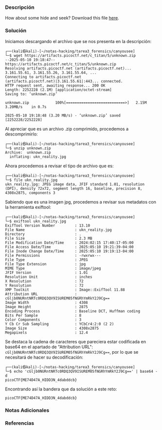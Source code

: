 ### Descripción
How about some hide and seek? 
Download this file [here](https://artifacts.picoctf.net/c_titan/5/unknown.zip).
### Solución
Iniciamos descargando el archivo que se nos presenta en la descripción:

```shell
┌──(kali㉿kali)-[~/notas-hacking/tarea3_forensics/canyousee]
└─$ wget https://artifacts.picoctf.net/c_titan/5/unknown.zip   
--2025-05-10 19:18:47--  https://artifacts.picoctf.net/c_titan/5/unknown.zip
Resolving artifacts.picoctf.net (artifacts.picoctf.net)... 3.161.55.61, 3.161.55.26, 3.161.55.64, ...
Connecting to artifacts.picoctf.net (artifacts.picoctf.net)|3.161.55.61|:443... connected.
HTTP request sent, awaiting response... 200 OK
Length: 2252228 (2.1M) [application/octet-stream]
Saving to: ‘unknown.zip’

unknown.zip            100%[===========================>]   2.15M  3.20MB/s    in 0.7s    

2025-05-10 19:18:48 (3.20 MB/s) - ‘unknown.zip’ saved [2252228/2252228]
```

Al apreciar que es un archivo .zip comprimido, procedemos a descomprimirlo:

```shell
┌──(kali㉿kali)-[~/notas-hacking/tarea3_forensics/canyousee]
└─$ unzip unknown.zip 
Archive:  unknown.zip
  inflating: ukn_reality.jpg 
```

Ahora procedemos a revisar el tipo de archivo que es:

```shell
┌──(kali㉿kali)-[~/notas-hacking/tarea3_forensics/canyousee]
└─$ file ukn_reality.jpg                  
ukn_reality.jpg: JPEG image data, JFIF standard 1.01, resolution (DPI), density 72x72, segment length 16, baseline, precision 8, 4308x2875, components 3
```

Sabiendo que es una imagen jpg, procedemos a revisar sus metadatos con la herramienta exiftool:

```shell
┌──(kali㉿kali)-[~/notas-hacking/tarea3_forensics/canyousee]
└─$ exiftool ukn_reality.jpg 
ExifTool Version Number         : 13.10
File Name                       : ukn_reality.jpg
Directory                       : .
File Size                       : 2.3 MB
File Modification Date/Time     : 2024:02:15 17:40:17-05:00
File Access Date/Time           : 2025:05:10 19:21:39-04:00
File Inode Change Date/Time     : 2025:05:10 19:19:13-04:00
File Permissions                : -rwxrwx---
File Type                       : JPEG
File Type Extension             : jpg
MIME Type                       : image/jpeg
JFIF Version                    : 1.01
Resolution Unit                 : inches
X Resolution                    : 72
Y Resolution                    : 72
XMP Toolkit                     : Image::ExifTool 11.88
Attribution URL                 : cGljb0NURntNRTc0RDQ3QV9ISUREM05fNGRhYmRkY2J9Cg==
Image Width                     : 4308
Image Height                    : 2875
Encoding Process                : Baseline DCT, Huffman coding
Bits Per Sample                 : 8
Color Components                : 3
Y Cb Cr Sub Sampling            : YCbCr4:2:0 (2 2)
Image Size                      : 4308x2875
Megapixels                      : 12.4
```

Se destaca la cadena de caracteres que pareciera estar codificada en base64 en el apartado de "Attribution URL": `cGljb0NURntNRTc0RDQ3QV9ISUREM05fNGRhYmRkY2J9Cg==`, por lo que se necesitará de hacer su decodificación:

```shell
┌──(kali㉿kali)-[~/notas-hacking/tarea3_forensics/canyousee]
└─$ echo 'cGljb0NURntNRTc0RDQ3QV9ISUREM05fNGRhYmRkY2J9Cg==' | base64 -d
picoCTF{ME74D47A_HIDD3N_4dabddcb}
```

Encontrando así la bandera que da solución a este reto:

```
picoCTF{ME74D47A_HIDD3N_4dabddcb}
```
### Notas Adicionales

### Referencias